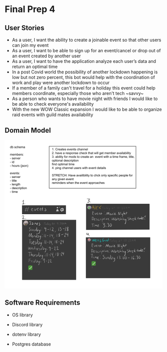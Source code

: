 # Final Prep 4

## User Stories

* As a user, I want the ability to create a joinable event so that other users can join my event
* As a user, I want to be able to sign up for an event/cancel or drop out of an event created by another user
* As a user, I want to have the application analyze each user’s data and return an optimal time
* In a post Covid world the possibility of another lockdown happening is low but not zero percent, this bot would help with the coordination of work and play were another lockdown to occur
* If a member of a family can't travel for a holiday this event could help members coordinate, especially those who aren't tech ~savvy~
* As a person who wants to have movie night with friends I would like to be able to check everyone's availability
* With the new WOW Classic expansion I would like to be able to organize raid events with guild mates availability

## Domain Model

![Domain Modeling](Final_Domain_model.jpg)

## Software Requirements

* OS library

* Discord library

* dotenv library

* Postgres database
